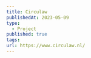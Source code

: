 ```yaml
---
title: Circulaw
publishedAt: 2023-05-09
type:
  - Project
published: true
tags: 
url: https://www.circulaw.nl/
---
```

